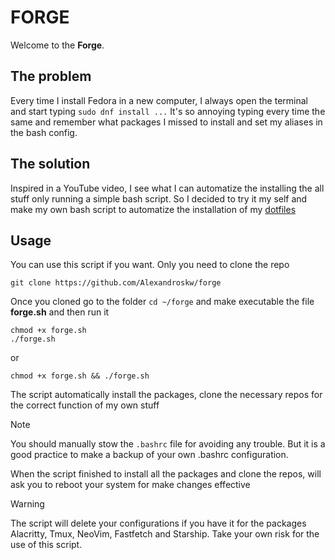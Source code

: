 # FORGE
Welcome to the **Forge**.

## The __problem__
Every time I install Fedora in a new computer, I always open the terminal and start typing `sudo dnf install ...`
It's so annoying typing every time the same and remember what packages I missed to install and set my aliases in the
bash config.

## The __solution__
Inspired in a YouTube video, I see what I can automatize the installing the all stuff only running a simple bash script.
So I decided to try it my self and make my own bash script to automatize the installation of my [dotfiles](https://github.com/Alexandroskw/dotfiles)

## Usage
You can use this script if you want. Only you need to clone the repo
```
git clone https://github.com/Alexandroskw/forge
```
Once you cloned go to the folder `cd ~/forge` and make executable the file **forge.sh** and then run it
```
chmod +x forge.sh
./forge.sh
```
or

```
chmod +x forge.sh && ./forge.sh
```
The script automatically install the packages, clone the necessary repos for the correct function of my own stuff

> [!NOTE]
> You should manually stow the `.bashrc` file for avoiding any trouble. But it is a good practice to make a backup of your
own .bashrc configuration.

When the script finished to install all the packages and clone the repos, will ask you to reboot your system for make
changes effective

> [!WARNING]
> The script will delete your configurations if you have it for the packages Alacritty, Tmux, NeoVim, Fastfetch and Starship.
Take your own risk for the use of this script.
